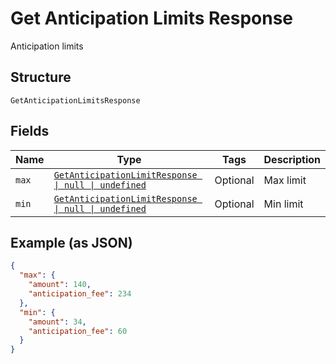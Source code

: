 
# Get Anticipation Limits Response

Anticipation limits

## Structure

`GetAnticipationLimitsResponse`

## Fields

| Name | Type | Tags | Description |
|  --- | --- | --- | --- |
| `max` | [`GetAnticipationLimitResponse \| null \| undefined`](../../doc/models/get-anticipation-limit-response.md) | Optional | Max limit |
| `min` | [`GetAnticipationLimitResponse \| null \| undefined`](../../doc/models/get-anticipation-limit-response.md) | Optional | Min limit |

## Example (as JSON)

```json
{
  "max": {
    "amount": 140,
    "anticipation_fee": 234
  },
  "min": {
    "amount": 34,
    "anticipation_fee": 60
  }
}
```

